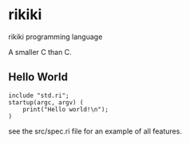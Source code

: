 # rikiki
rikiki programming language


A smaller C than C.


## Hello World
```
include "std.ri";
startup(argc, argv) (
    print("Hello world!\n");
)
```


see the src/spec.ri file for an example of all features.

